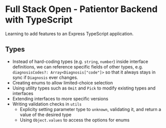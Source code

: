 # Full Stack Open - Patientor Backend with TypeScript

Learning to add features to an Express TypeScript application.

## Types
- Instead of hard-coding types (e.g. `string`, `number`) inside interface definitions, we can reference specific fields of other types, e.g. `diagnosisCodes?: Array<Diagnosis["code"]>` so that it always stays in sync if `Diagnosis` ever changes.
- Creating enums to allow limited-choice selection
- Using utility types such as `Omit` and `Pick` to modify existing types and interfaces
- Extending interfaces to more specific versions
- Writing validation checks in `utils`
  - Explicity setting parameter type to `unknown`, validating it, and return a value of the desired type
  - Using `Object.values` to access the options for enums